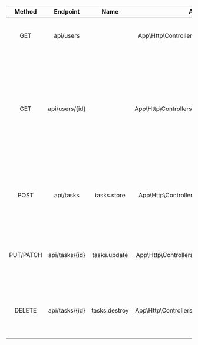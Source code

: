 |  Method   |    Endpoint    |     Name      |                   Action                    |                                                                                Description                                                                                |
| :-------: | :------------: | :-----------: | :-----------------------------------------: | :-----------------------------------------------------------------------------------------------------------------------------------------------------------------------: |
|    GET    |   api/users    |               |  App\Http\Controllers\UserController@index  |                                                                  ログインされたユーザーの id を取得する                                                                   |
|    GET    | api/users/{id} |               | App\Http\Controllers\UserController@getTask | ログインしている user の id に一致する tasks テーブルのレコードを取得する、トップページでユーザー毎のタスク一覧を表示する |
|   POST    |   api/tasks    |  tasks.store  |  App\Http\Controllers\TaskController@store  |                                                      tasks テーブルのレコードを新規作成する。タスクの新規追加をする                                                       |
| PUT/PATCH | api/tasks/{id} | tasks.update  | App\Http\Controllers\TaskController@update  |                                                       tasks テーブルの id のレコードを更新する。タスクの編集をする                                                        |
|  DELETE   | api/tasks/{id} | tasks.destroy | App\Http\Controllers\TaskController@destroy |                                                       tasks テーブルの id のレコードを削除する。タスクの削除をする                                                        |
